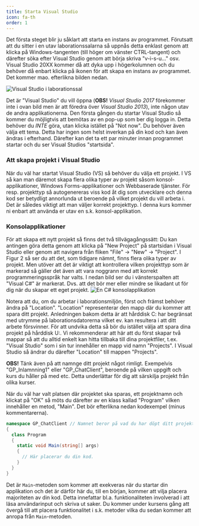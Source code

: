 ```yaml
---
title: Starta Visual Studio
icon: fa-th
order: 1
---
```

Det första steget blir ju såklart att starta en instans av programmet. Förutsatt att du sitter i en utav laborationssalarna så uppnås detta enklast genom att klicka på Windows-tangenten (till höger om vänster CTRL-tangent) och därefter söka efter Visual Studio genom att börja skriva "v-i-s-u…" osv. Visual Studio 20XX kommer då att dyka upp i högerkolumnen och du behöver då enbart klicka på ikonen för att skapa en instans av programmet. Det kommer mao. efterlikna bilden nedan.

<img src="{{ '/Images/image11.png' | relative_url }}" alt="Visual Studio i laborationssal" class="image centered"/>

Det är "Visual Studio" du vill öppna (**OBS!** _Visual Studio 2017_ förekommer inte i ovan bild men är att föredra över _Visual Studio 2013_), inte någon utav de andra applikationerna. Den första gången du startar Visual Studio så kommer du möjligtvis att bemötas av en pop-up som ber dig logga in. Detta behöver du *INTE* göra, utan klicka istället på "Not now". Du behöver även välja ett tema. Detta har ingen som helst inverkan på din kod och kan även ändras i efterhand. Därefter kan det ta ett par minuter innan programmet startar och du ser Visual Studios "startsida".

<h3>Att skapa projekt i Visual Studio</h3>
När du väl har startat Visual Studio (VS) så behöver du välja ett projekt. I VS så kan man däremot skapa flera olika typer av projekt såsom konsol-applikationer, Windows Forms-applikationer och Webbaserade tjänster. För resp. projekttyp så autogenereras viss kod åt dig som utvecklare och denna kod ser betydligt annorlunda ut beroende på vilket projekt du vill arbeta i. Det är således viktigt att man väljer korrekt projekttyp. I denna kurs kommer ni enbart att använda er utav en s.k. konsol-applikation.

<h3> Konsolapplikationer </h3>
För att skapa ett nytt projekt så finns det två tillvägagångssätt: Du kan antingen göra detta genom att klicka på "New Project" på startsidan i Visual Studio eller genom att navigera från fliken "File" -> "New" -> "Project". I Figur 2 så ser du att det, som tidigare nämnt, finns flera olika typer av projekt. Men utöver att det är viktigt att kontrollera vilken projekttyp som är markerad så gäller det även att vara noggrann med att korrekt programmeringsspråk har valts. I nedan bild ser du i vänsterspalten att "Visual C#" är markerat. Dvs. att det bör mer eller mindre se likadant ut för dig när du skapar ett eget projekt.

<img src="{{ '/Images/image13.png' | relative_url }}" alt="En C# konsolapplikation" class="image centered"/>

Notera att du, om du arbetar i laborationsmiljön, först och främst behöver ändra på "Location". "Location" representerar den mapp där du kommer att spara ditt projekt. Anledningen bakom detta är att hårddisk C: har begränsat med utrymme på laborationsdatorerna vilket ev. kan resultera i att ditt arbete försvinner. För att undvika detta så bör du istället välja att spara dina projekt på hårddisk U:. Vi rekommenderar att här att du först skapar två mappar så att du alltid enkelt kan hitta tillbaka till dina projektfiler, t.ex. "Visual Studio" som i sin tur innehåller en mapp vid namn "Projects". I Visual Studio så ändrar du därefter "Location" till mappen "Projects".

**OBS!** Tänk även på att namnge ditt projekt något rimligt. Exempelvis "GP_Inlamnning1" eller "GP_ChatClient", beroende på vilken uppgift och kurs du håller på med etc. Detta underlättar för dig att särskilja projekt från olika kurser.

När du väl har valt platsen där projektet ska sparas, ett projektnamn och klickat på "OK" så möts du därefter av en klass kallad "Program" vilken innehåller en metod, "Main". Det bör efterlikna nedan kodexempel (minus kommentarerna). 
```csharp
namespace GP_ChatClient // Namnet beror på vad du har döpt ditt projekt till.
{
  class Program
  {
    static void Main(string[] args)
    {
      // Här placerar du din kod.
    }
  }
}
```
Det är <code>Main</code>-metoden som kommer att exekveras när du startar din applikation och det är därför här du, till en början, kommer att vilja placera majoriteten av din kod. Detta innefattar bl.a. funktionaliteten involverad i att läsa användarinput och skriva ut saker. Du kommer under kursens gång att övergå till att placera funktionalitet i s.k. metoder vilka du sedan kommer att anropa från <code>Main</code>-metoden.

